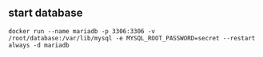 ## start database

`docker run --name mariadb -p 3306:3306 -v /root/database:/var/lib/mysql -e MYSQL_ROOT_PASSWORD=secret --restart always -d mariadb`
